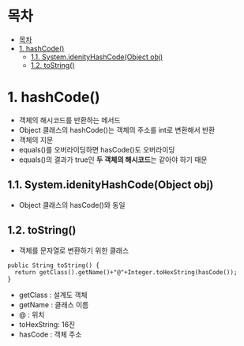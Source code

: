 # 목차
- [목차](#목차)
- [1. hashCode()](#1-hashcode)
  - [1.1. System.idenityHashCode(Object obj)](#11-systemidenityhashcodeobject-obj)
  - [1.2. toString()](#12-tostring)

# 1. hashCode()
- 객체의 해시코드를 반환하는 메서드
- Object 클래스의 hashCode()는 객체의 주소를 int로 변환해서 반환
- 객체의 지문
- equals()를 오버라이딩하면 hasCode()도 오버라이딩
- equals()의 결과가 true인 **두 객체의 해시코드**는 같아야 하기 때문

## 1.1. System.idenityHashCode(Object obj)
- Object 클래스의 hasCode()와 동일

## 1.2. toString()
- 객체를 문자열로 변환하기 위한 클래스
```
public String toString() {
  return getClass().getName()+"@"+Integer.toHexString(hasCode());
}
```
- getClass : 설계도 객체
- getName : 클래스 이름
- @ : 위치
- toHexString: 16진
- hasCode : 객체 주소
